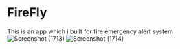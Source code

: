 # FireFly
This is an app which i built for fire emergency alert system
![Screenshot (1713)](https://user-images.githubusercontent.com/62169118/168642483-ae65d81a-2dbd-49ee-80af-0f6153ddc15e.png)
![Screenshot (1714)](https://user-images.githubusercontent.com/62169118/168642499-ae630d48-086e-478d-94b0-238c8cdb26a2.png)

